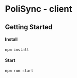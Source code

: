 # PoliSync - client

## Getting Started

#### Install

```
npm install
```

#### Start

```
npm run start
```
